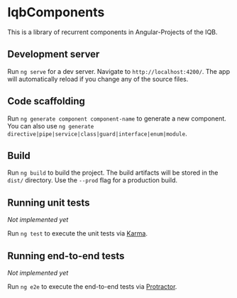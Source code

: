 # IqbComponents

This is a library of recurrent components in Angular-Projects of the IQB. 

## Development server

Run `ng serve` for a dev server. Navigate to `http://localhost:4200/`. The app will automatically reload if you change any of the source files.

## Code scaffolding

Run `ng generate component component-name` to generate a new component. You can also use `ng generate directive|pipe|service|class|guard|interface|enum|module`.

## Build

Run `ng build` to build the project. The build artifacts will be stored in the `dist/` directory. Use the `--prod` flag for a production build.

## Running unit tests

_Not implemented yet_

Run `ng test` to execute the unit tests via [Karma](https://karma-runner.github.io).

## Running end-to-end tests

_Not implemented yet_

Run `ng e2e` to execute the end-to-end tests via [Protractor](http://www.protractortest.org/).
